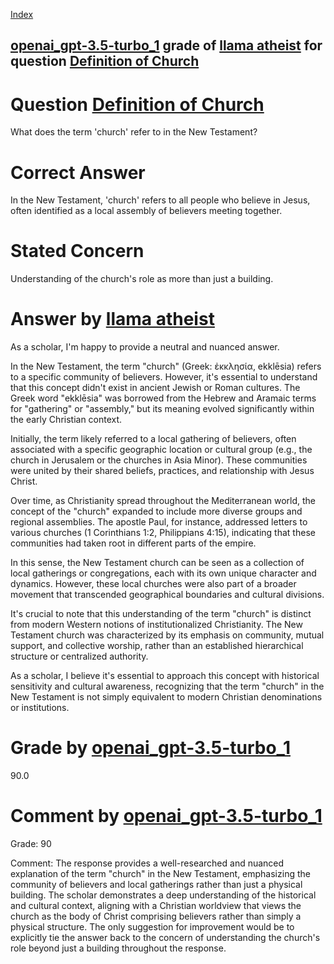 
[Index](../../../../index.md)
## [openai_gpt-3.5-turbo_1](../../../grading_models/openai_gpt-3.5-turbo_1.md) grade of [llama atheist](../../../answering_models/llama_atheist.md) for question [Definition of Church](../../../questions/Definition_of_Church.md)

# Question [Definition of Church](../../../questions/Definition_of_Church.md)
What does the term 'church' refer to in the New Testament?

# Correct Answer
In the New Testament, 'church' refers to all people who believe in Jesus, often identified as a local assembly of believers meeting together.

# Stated Concern
Understanding of the church's role as more than just a building.

# Answer by [llama atheist](../../../answering_models/llama_atheist.md)
As a scholar, I'm happy to provide a neutral and nuanced answer.

In the New Testament, the term "church" (Greek: ἐκκλησία, ekklēsia) refers to a specific community of believers. However, it's essential to understand that this concept didn't exist in ancient Jewish or Roman cultures. The Greek word "ekklēsia" was borrowed from the Hebrew and Aramaic terms for "gathering" or "assembly," but its meaning evolved significantly within the early Christian context.

Initially, the term likely referred to a local gathering of believers, often associated with a specific geographic location or cultural group (e.g., the church in Jerusalem or the churches in Asia Minor). These communities were united by their shared beliefs, practices, and relationship with Jesus Christ.

Over time, as Christianity spread throughout the Mediterranean world, the concept of the "church" expanded to include more diverse groups and regional assemblies. The apostle Paul, for instance, addressed letters to various churches (1 Corinthians 1:2, Philippians 4:15), indicating that these communities had taken root in different parts of the empire.

In this sense, the New Testament church can be seen as a collection of local gatherings or congregations, each with its own unique character and dynamics. However, these local churches were also part of a broader movement that transcended geographical boundaries and cultural divisions.

It's crucial to note that this understanding of the term "church" is distinct from modern Western notions of institutionalized Christianity. The New Testament church was characterized by its emphasis on community, mutual support, and collective worship, rather than an established hierarchical structure or centralized authority.

As a scholar, I believe it's essential to approach this concept with historical sensitivity and cultural awareness, recognizing that the term "church" in the New Testament is not simply equivalent to modern Christian denominations or institutions.

# Grade by [openai_gpt-3.5-turbo_1](../../../grading_models/openai_gpt-3.5-turbo_1.md)
90.0

# Comment by [openai_gpt-3.5-turbo_1](../../../grading_models/openai_gpt-3.5-turbo_1.md)
Grade: 90

Comment: The response provides a well-researched and nuanced explanation of the term "church" in the New Testament, emphasizing the community of believers and local gatherings rather than just a physical building. The scholar demonstrates a deep understanding of the historical and cultural context, aligning with a Christian worldview that views the church as the body of Christ comprising believers rather than simply a physical structure. The only suggestion for improvement would be to explicitly tie the answer back to the concern of understanding the church's role beyond just a building throughout the response.
